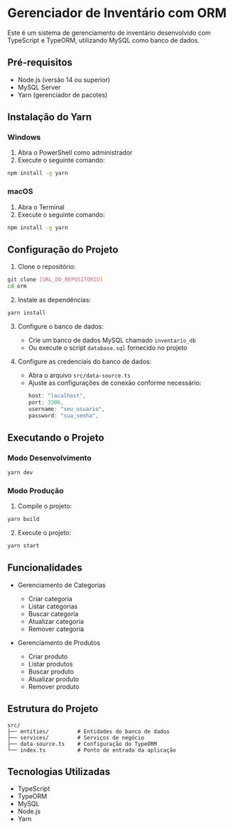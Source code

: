 # Gerenciador de Inventário com ORM

Este é um sistema de gerenciamento de inventário desenvolvido com TypeScript e TypeORM, utilizando MySQL como banco de dados.

## Pré-requisitos

- Node.js (versão 14 ou superior)
- MySQL Server
- Yarn (gerenciador de pacotes)

## Instalação do Yarn

### Windows
1. Abra o PowerShell como administrador
2. Execute o seguinte comando:
```bash
npm install -g yarn
```

### macOS
1. Abra o Terminal
2. Execute o seguinte comando:
```bash
npm install -g yarn
```

## Configuração do Projeto

1. Clone o repositório:
```bash
git clone [URL_DO_REPOSITÓRIO]
cd orm
```

2. Instale as dependências:
```bash
yarn install
```

3. Configure o banco de dados:
   - Crie um banco de dados MySQL chamado `inventario_db`
   - Ou execute o script `database.sql` fornecido no projeto

4. Configure as credenciais do banco de dados:
   - Abra o arquivo `src/data-source.ts`
   - Ajuste as configurações de conexão conforme necessário:
     ```typescript
     host: "localhost",
     port: 3306,
     username: "seu_usuario",
     password: "sua_senha",
     ```

## Executando o Projeto

### Modo Desenvolvimento
```bash
yarn dev
```

### Modo Produção
1. Compile o projeto:
```bash
yarn build
```

2. Execute o projeto:
```bash
yarn start
```

## Funcionalidades

- Gerenciamento de Categorias
  - Criar categoria
  - Listar categorias
  - Buscar categoria
  - Atualizar categoria
  - Remover categoria

- Gerenciamento de Produtos
  - Criar produto
  - Listar produtos
  - Buscar produto
  - Atualizar produto
  - Remover produto

## Estrutura do Projeto

```
src/
├── entities/         # Entidades do banco de dados
├── services/         # Serviços de negócio
├── data-source.ts    # Configuração do TypeORM
└── index.ts          # Ponto de entrada da aplicação
```

## Tecnologias Utilizadas

- TypeScript
- TypeORM
- MySQL
- Node.js
- Yarn
